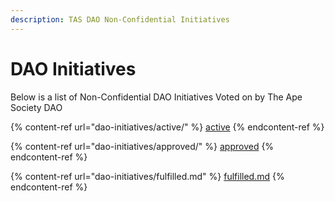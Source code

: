 ```yaml
---
description: TAS DAO Non-Confidential Initiatives
---
```


# DAO Initiatives

Below is a list of Non-Confidential DAO Initiatives Voted on by The Ape Society DAO

{% content-ref url="dao-initiatives/active/" %}
[active](dao-initiatives/active/)
{% endcontent-ref %}



{% content-ref url="dao-initiatives/approved/" %}
[approved](dao-initiatives/approved/)
{% endcontent-ref %}



{% content-ref url="dao-initiatives/fulfilled.md" %}
[fulfilled.md](dao-initiatives/fulfilled.md)
{% endcontent-ref %}
